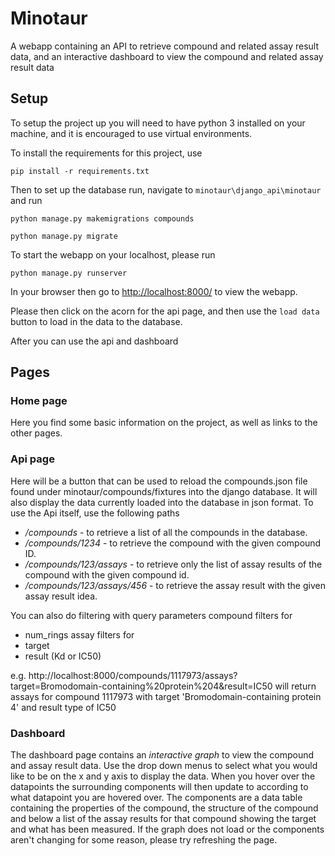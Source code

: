 # Minotaur
A webapp containing an API to retrieve compound and related assay result data, and an interactive dashboard to view the compound and related assay result data

## Setup
To setup the project up you will need to have python 3 installed on your machine, and it is encouraged to use virtual environments.

To install the requirements for this project, use

`pip install -r requirements.txt`

Then to set up the database run, navigate to `minotaur\django_api\minotaur` and run

`python manage.py makemigrations compounds`

`python manage.py migrate`

To start the webapp on your localhost, please run

`python manage.py runserver`

In your browser then go to [http://localhost:8000/](http://localhost:8000/) to view the webapp.

Please then click on the acorn for the api page, and then use the `load data` button to load in the data to the database.

After you can use the api and dashboard

## Pages
### Home page
Here you find some basic information on the project, as well as links to the other pages.

### Api page
Here will be a button that can be used to reload the compounds.json file found under minotaur/compounds/fixtures into the django database. It will also display the data currently loaded into the database in json format.
To use the Api itself, use the following paths
* */compounds* - to retrieve a list of all the compounds in the database.
* */compounds/1234* - to retrieve the compound with the given compound ID.
* */compounds/123/assays* - to retrieve only the list of assay results of the compound with the given compound id.
* */compounds/123/assays/456* - to retrieve the assay result with the given assay result idea.

You can also do filtering with query parameters
compound filters for
* num_rings
assay filters for
* target
* result (Kd or IC50)

e.g. http://localhost:8000/compounds/1117973/assays?target=Bromodomain-containing%20protein%204&result=IC50
will return assays for compound 1117973 with target 'Bromodomain-containing protein 4' and result type of IC50

### Dashboard
The dashboard page contains an *interactive graph* to view the compound and assay result data. Use the drop down menus to select what you would like to be on the x and y axis to display the data. When you hover over the datapoints the surrounding components will then update to according to what datapoint you are hovered over. The components are a data table containing the properties of the compound, the structure of the compound and below a list of the assay results for that compound showing the target and what has been measured.
If the graph does not load or the components aren't changing for some reason, please try refreshing the page.
